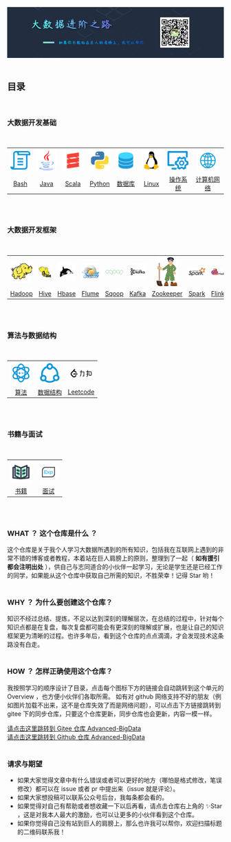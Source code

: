 <div align="center">
    <img src="picture/README_TITLE.png">
</div>
<br />

## 目录
<br />

### 大数据开发基础
<br />
<table>
    <tr>
        <th align="center"><img width="50px" src="picture/icon/Bash.png"></th>
        <th align="center"><img width="50px" src="picture/icon/Java.png"></th>
        <th align="center"><img width="50px" src="picture/icon/Scala.png"></th>
        <th align="center"><img width="50px" src="picture/icon/Python.png"></th>
        <th align="center"><img width="50px" src="picture/icon/数据库.png"></th>
        <th align="center"><img width="50px" src="picture/icon/Linux.png"></th>
        <th align="center"><img width="50px" src="picture/icon/操作系统.png"></th>
        <th align="center"><img width="50px" src="picture/icon/计算机网络.png"></th>
    </tr>
    <tr>
        <td align="center"><a href="Bash/Bash-Overview.md">Bash</a></td>
        <td align="center"><a href="#">Java</a></td>
        <td align="center"><a href="#">Scala</a></td>
        <td align="center"><a href="#">Python</a></td>
        <td align="center"><a href="#">数据库</a></td>
        <td align="center"><a href="#">Linux</a></td>
        <td align="center"><a href="#">操作系统</a></td>
        <td align="center"><a href="#">计算机网络</a></td>
    </tr>
</table>
<br />
<br />

### 大数据开发框架
<br />
<table>
    <tr>
        <th align="center"><img width="50px" src="picture/icon/Hadoop.png"></th>
        <th align="center"><img width="50px" src="picture/icon/Hive.png"></th>
        <th align="center"><img width="50px" src="picture/icon/Hbase.png"></th>
        <th align="center"><img width="50px" src="picture/icon/Flume.png"></th>
        <th align="center"><img width="50px" src="picture/icon/Sqoop.png"></th>
        <th align="center"><img width="50px" src="picture/icon/Kafka.png"></th>
        <th align="center"><img width="50px" src="picture/icon/Zookeeper.png"></th>
        <th align="center"><img width="50px" src="picture/icon/Spark.png"></th>
        <th align="center"><img width="50px" src="picture/icon/Flink.png"></th>
    </tr>
    <tr>
        <td align="center"><a href="#">Hadoop</a></td>
        <td align="center"><a href="#">Hive</a></td>
        <td align="center"><a href="#">Hbase</a></td>
        <td align="center"><a href="#">Flume</a></td>
        <td align="center"><a href="#">Sqoop</a></td>
        <td align="center"><a href="#">Kafka</a></td>
        <td align="center"><a href="#">Zookeeper</a></td>
        <td align="center"><a href="#">Spark</a></td>
        <td align="center"><a href="#">Flink</a></td>
    </tr>
</table>
<br />
<br />

### 算法与数据结构
<br />
<table>
    <tr>
        <th align="center"><img width="50px" src="picture/icon/算法.png"></th>
        <th align="center"><img width="50px" src="picture/icon/数据结构.png"></th>
        <th align="center"><img width="50px" src="picture/icon/Leetcode.png"></th>
    </tr>
    <tr>
        <td align="center"><a href="#">算法</a></td>
        <td align="center"><a href="#">数据结构</a></td>
        <td align="center"><a href="#">Leetcode</a></td>
    </tr>
</table>
<br />
<br />

### 书籍与面试
<br />
<table>
    <tr>
        <th align="center"><img width="50px" src="picture/icon/书籍.png"></th>
        <th align="center"><img width="50px" src="picture/icon/面试.png"></th>
    </tr>
    <tr>
        <td align="center"><a href="#">书籍</a></td>
        <td align="center"><a href="#">面试</a></td>
    </tr>
</table>
<br />
<br />


### WHAT ？ 这个仓库是什么 ？
这个仓库是关于我个人学习大数据所遇到的所有知识，包括我在互联网上遇到的非常不错的博客或者教程，本着站在巨人肩膀上的原则，整理到了一起（ **如有援引都会注明出处** ），供自己与志同道合的小伙伴一起学习，无论是学生还是已经工作的同学，如果能从这个仓库中获取自己所需的知识，不胜荣幸！记得 Star 哟！
<br />
<br />

### WHY ？ 为什么要创建这个仓库？
知识不经过总结、提炼，不足以达到深刻的理解层次，在总结的过程中，针对每个知识点都是在复盘，每次复盘都可能会有更深刻的理解或扩展，也是让自己的知识框架更为清晰的过程。也许多年后，看到这个仓库的点点滴滴，才会发现技术这条路没有白走。
<br />
<br />

### HOW ？ 怎样正确使用这个仓库？
我按照学习的顺序设计了目录，点击每个图标下方的链接会自动跳转到这个单元的 Overview ，也方便小伙伴们各取所需。
如有对 github 网络支持不好的朋友（例如图片加载不出来，这不是仓库失效了而是网络问题），可以点击下方链接跳转到 gitee 下的同步仓库，只要这个仓库更新，同步仓库也会更新，内容一模一样。

[请点击这里跳转到 Gitee 仓库 Advanced-BigData](https://gitee.com/brucewong96/Advanced-BigData)
<br />
[请点击这里跳转到 Github 仓库 Advanced-BigData](https://github.com/BruceWong96/Advanced-BigData)
<br />
<br />
### 请求与期望
- 如果大家觉得文章中有什么错误或者可以更好的地方（哪怕是格式修改，笔误修改）都可以在 issue 或者 pr 中提出来（issue 就是评论）。
- 如果大家想投稿可以联系公众号后台，我每条都会看的。
- 如果觉得对自己有帮助或者想收藏一下以后再看，请点击仓库右上角的 ✨Star ，这是对我本人最大的激励，也可以让更多的小伙伴看到这个仓库。
- 如果你觉得自己没有站到巨人的肩膀上，那么也许我可以帮你，欢迎扫描标题的二维码联系我！




